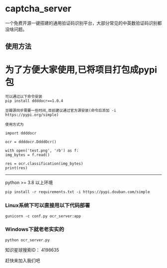 # captcha_server
一个免费开源一键搭建的通用验证码识别平台，大部分常见的中英数验证码识别都没啥问题。

## 使用方法

# 为了方便大家使用,已将项目打包成pypi包

```
可以通过以下命令安装
pip install ddddocr==1.0.4

豆瓣源同步需要一些时间,目前建议通过官方源安装(命令后添加 -i https://pypi.org/simple)

使用方式为

import ddddocr

ocr = ddddocr.DdddOcr()

with open('test.png', 'rb') as f:
img_bytes = f.read()

res = ocr.classification(img_bytes)
print(res)
```

--------

python >= 3.8 以上环境

`pip install -r requirements.txt -i https://pypi.douban.com/simple`

### Linux系统下可以直接用以下代码部署

`gunicorn -c conf.py ocr_server:app`

### Windows下就老老实实的

`python ocr_server.py`

知识星球搜索ID： 4198635

赶快来加入我们吧